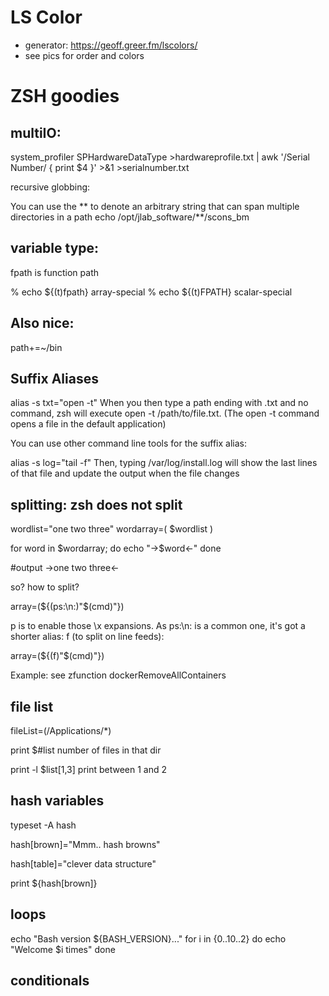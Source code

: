 # LS Color 
- generator: https://geoff.greer.fm/lscolors/
- see pics for order and colors



# ZSH goodies

## multiIO: 

system_profiler SPHardwareDataType >hardwareprofile.txt | awk '/Serial Number/ { print $4 }' >&1 >serialnumber.txt

recursive globbing:

You can use the ** to denote an arbitrary string that can span multiple directories in a path
echo /opt/jlab_software/**/scons_bm


## variable type:

fpath is function path

% echo ${(t)fpath}
array-special
% echo ${(t)FPATH}
scalar-special


## Also nice: 

path+=~/bin

## Suffix Aliases

alias -s txt="open -t"
When you then type a path ending with .txt and no command, zsh will execute open -t /path/to/file.txt.
(The open -t command opens a file in the default application)

You can use other command line tools for the suffix alias:

alias -s log="tail -f"
Then, typing /var/log/install.log will show the last lines of that file and update the output when the file changes



## splitting: zsh does not split

wordlist="one two three"
wordarray=( $wordlist )

for word in $wordarray; do
echo "->$word<-"
done

#output
->one two three<-



so? how to split?

array=(${(ps:\n:)"$(cmd)"})

p is to enable those \x expansions. As ps:\n: is a common one, it's got a shorter alias: f (to split on line feeds):

array=(${(f)"$(cmd)"})

Example: see zfunction dockerRemoveAllContainers

## file list

fileList=(/Applications/*)

print $#list   number of files in that dir

print -l $list[1,3]   print between 1 and 2  



## hash variables

typeset -A hash

hash[brown]="Mmm..  hash browns"

hash[table]="clever data structure"
 
print ${hash[brown]}


## loops

echo "Bash version ${BASH_VERSION}..."
for i in {0..10..2}
do 
echo "Welcome $i times"
done


## conditionals


